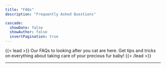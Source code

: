 ```yaml
---
title: "FAQs"
description: "Frequently Asked Questions"

cascade:
  showDate: false
  showAuthor: false
  invertPagination: true
---
```


{{< lead >}}
Our FAQs to looking after you cat are here.  Get tips and tricks on everything about taking care of your precious fur baby!
{{< /lead >}}


---
